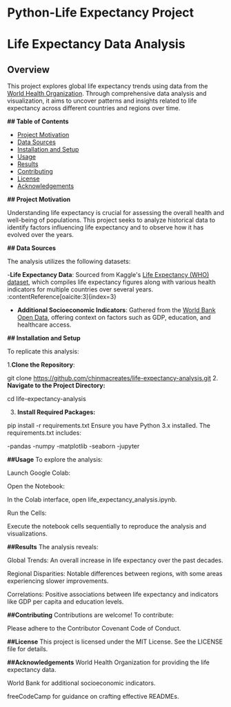 # Python-Life Expectancy Project

# Life Expectancy Data Analysis

## Overview

This project explores global life expectancy trends using data from the [World Health Organization](https://www.who.int/data/gho/data/themes/topics/topic-details/GHO/life-expectancy). Through comprehensive data analysis and visualization, it aims to uncover patterns and insights related to life expectancy across different countries and regions over time.

**## Table of Contents**

- [Project Motivation](#project-motivation)
- [Data Sources](#data-sources)
- [Installation and Setup](#installation-and-setup)
- [Usage](#usage)
- [Results](#results)
- [Contributing](#contributing)
- [License](#license)
- [Acknowledgements](#acknowledgements)

**## Project Motivation**

Understanding life expectancy is crucial for assessing the overall health and well-being of populations. This project seeks to analyze historical data to identify factors influencing life expectancy and to observe how it has evolved over the years.

**## Data Sources**

The analysis utilizes the following datasets:

-**Life Expectancy Data**: Sourced from Kaggle's [Life Expectancy (WHO) dataset](https://www.kaggle.com/datasets/kumarajarshi/life-expectancy-who), which compiles life expectancy figures along with various health indicators for multiple countries over several years.&#8203;:contentReference[oaicite:3]{index=3}
- **Additional Socioeconomic Indicators**: Gathered from the [World Bank Open Data](https://data.worldbank.org/), offering context on factors such as GDP, education, and healthcare access.

**## Installation and Setup**

To replicate this analysis:

1.**Clone the Repository**:

   
   git clone https://github.com/chinmacreates/life-expectancy-analysis.git
2. **Navigate to the Project Directory:**


cd life-expectancy-analysis

3. **Install Required Packages:**

pip install -r requirements.txt
Ensure you have Python 3.x installed. The requirements.txt includes:

-pandas
-numpy
-matplotlib
-seaborn
-jupyter

**##Usage**
To explore the analysis:

Launch Google Colab:


Open the Notebook:

In the Colab interface, open life_expectancy_analysis.ipynb.

Run the Cells:

Execute the notebook cells sequentially to reproduce the analysis and visualizations.

**##Results**
The analysis reveals:

Global Trends: An overall increase in life expectancy over the past decades.

Regional Disparities: Notable differences between regions, with some areas experiencing slower improvements.

Correlations: Positive associations between life expectancy and indicators like GDP per capita and education levels.



**##Contributing**
Contributions are welcome! To contribute:


Please adhere to the Contributor Covenant Code of Conduct.

**##License**
This project is licensed under the MIT License. See the LICENSE file for details.

**##Acknowledgements**
World Health Organization for providing the life expectancy data.

World Bank for additional socioeconomic indicators.

freeCodeCamp for guidance on crafting effective READMEs.


